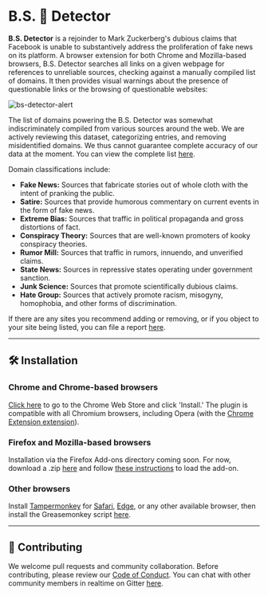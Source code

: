 # B.S. 💩 Detector

**B.S. Detector** is a rejoinder to Mark Zuckerberg's dubious claims that Facebook is unable to substantively address the proliferation of fake news on its platform. A browser extension for both Chrome and Mozilla-based browsers, B.S. Detector searches all links on a given webpage for references to unreliable sources, checking against a manually compiled list of domains. It then provides visual warnings about the presence of questionable links or the browsing of questionable websites:

![bs-detector-alert](http://bsdetector.tech/images/alert.png)

The list of domains powering the B.S. Detector was somewhat indiscriminately compiled from various sources around the web. We are actively reviewing this dataset, categorizing entries, and removing misidentified domains. We thus cannot guarantee complete accuracy of our data at the moment. You can view the complete list [here](https://github.com/selfagency/bs-detector/blob/master/chrome/data/data.json).

Domain classifications include:

-   **Fake News:** Sources that fabricate stories out of whole cloth with the intent of pranking the public.
-   **Satire:** Sources that provide humorous commentary on current events in the form of fake news.
-   **Extreme Bias:** Sources that traffic in political propaganda and gross distortions of fact.
-   **Conspiracy Theory:** Sources that are well-known promoters of kooky conspiracy theories.
-   **Rumor Mill:** Sources that traffic in rumors, innuendo, and unverified claims.
-   **State News:** Sources in repressive states operating under government sanction.
-   **Junk Science:** Sources that promote scientifically dubious claims.
-   **Hate Group:** Sources that actively promote racism, misogyny, homophobia, and other forms of discrimination.

If there are any sites you recommend adding or removing, or if you object to your site being listed, you can file a report [here](https://github.com/selfagency/bs-detector/issues/53).

---

## 🛠 Installation
<a name="chrome"></a>

### Chrome and Chrome-based browsers
[Click here](https://chrome.google.com/webstore/detail/dlcgkekjiopopabcifhebmphmfmdbjod/) to go to the Chrome Web Store and click 'Install.' The plugin is compatible with all Chromium browsers, including Opera (with the [Chrome Extension extension](https://addons.opera.com/en/extensions/details/download-chrome-extension-9/)).

<a name="firefox"></a>

### Firefox and Mozilla-based browsers
Installation via the Firefox Add-ons directory coming soon. For now, download a .zip [here](https://github.com/selfagency/bs-detector/releases) and follow [these instructions](https://developer.mozilla.org/en-US/Add-ons/WebExtensions/Temporary_Installation_in_Firefox) to load the add-on.

<a name="other"></a>

### Other browsers
Install [Tampermonkey](https://tampermonkey.net) for [Safari](https://tampermonkey.net/?ext=dhdg&browser=safari), [Edge](https://tampermonkey.net/?ext=dhdg&browser=edge), or any other available browser, then install the Greasemonkey script [here](https://github.com/selfagency/bs-detector/raw/master/greasemonkey/bs-detector.user.js).

---

## 🤝 Contributing

We welcome pull requests and community collaboration. Before contributing, please review our [Code of Conduct](https://github.com/selfagency/bs-detector/blob/master/CODE_OF_CONDUCT.md). You can chat with other community members in realtime on Gitter [here](https://gitter.im/bs-detector/).
